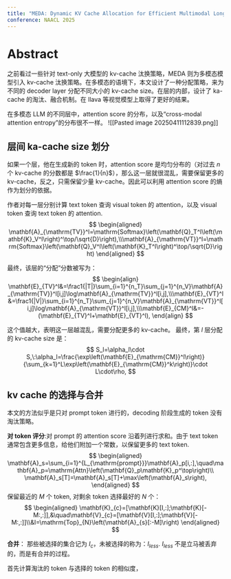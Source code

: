 ```yaml
---
title: "MEDA: Dynamic KV Cache Allocation for Efficient Multimodal Long-Context Inference"
conference: NAACL 2025
---
```

# Abstract
之前看过一些针对 text-only 大模型的 kv-cache 汰换策略，MEDA 则为多模态模型引入 kv-cache 汰换策略。在多模态的语境下，本文设计了一种分配策略，来为不同的 decoder layer 分配不同大小的 kv-cache size。在层的内部，设计了 ka-cache 的淘汰、融合机制。在 llava 等视觉模型上取得了更好的结果。

在多模态 LLM 的不同层中，attention score 的分布，以及“cross-modal attention entropy”的分布很不一样。
![[Pasted image 20250411112839.png]]

## 层间 ka-cache size 划分
如果一个层，他在生成新的 token 时，attention score 是均匀分布的（对过去 $n$ 个 kv-cache 的分数都是 $\frac{1}{n}$），那么这一层就很混乱，需要保留更多的 kv-cache，反之，只需保留少量 kv-cache。因此可以利用 attention score 的熵作为划分的依据。

作者对每一层分别计算 text token 查询 visual token 的 attention，以及 visual token 查询 text token 的 attention.
$$
\begin{aligned}
\mathbf{A}_{\mathrm{TV}}^l=\mathrm{Softmax}\left(\mathbf{Q}_T^l\left(\mathbf{K}_V^l\right)^\top/\sqrt{D}\right),\\\mathbf{A}_{\mathrm{VT}}^l=\mathrm{Softmax}\left(\mathbf{Q}_V^l\left(\mathbf{K}_T^l\right)^\top/\sqrt{D}\right)
\end{aligned}
$$

最终，该层的“分配”分数被写为：
$$
\begin{align}
\mathbf{E}_{TV}^l&=\frac1{|T|}\sum_{i=1}^{n_T}\sum_{j=1}^{n_V}\mathbf{A}_{\mathrm{TV}}^l[i,j]\log\mathbf{A}_{\mathrm{TV}}^l[i,j],\\\mathbf{E}_{VT}^l&=\frac1{|V|}\sum_{i=1}^{n_T}\sum_{j=1}^{n_V}\mathbf{A}_{\mathrm{VT}}^l[i,j]\log\mathbf{A}_{\mathrm{VT}}^l[i,j],\\\mathbf{E}_{CM}^l&=-(\mathbf{E}_{TV}^l+\mathbf{E}_{VT}^l),
\end{align}
$$

这个值越大，表明这一层越混乱，需要分配更多的 kv-cache。
最终，第 $l$ 层分配的 kv-cache size 是：
$$
S_l=\alpha_l\cdot S,\:\alpha_l=\frac{\exp\left(\mathbf{E}_{\mathrm{CM}}^l\right)}{\sum_{k=1}^L\exp\left(\mathbf{E}_{\mathrm{CM}}^k\right)}\cdot L\cdot\rho,
$$
## kv cache 的选择与合并
本文的方法似乎是只对 prompt token 进行的，decoding 阶段生成的 token 没有淘汰策略。

**对 token 评分**:对 prompt 的 attention score 沿着列进行求和。由于 text token 通常包含更多信息，给他们附加一个常数，以保留更多的 text token.
$$
\begin{aligned}
\mathbf{A}_s=\sum_{i=1}^{L_{\mathrm{prompt}}}\mathbf{A}_p[i,:],\quad\mathbf{A}_p=\mathrm{Attn}\left(\mathbf{Q}_p\mathbf{K}_p^\top\right)\\
\mathbf{A}_s[T]=\mathbf{A}_s[T]+\max\left(\mathbf{A}_s\right),
\end{aligned}
$$
保留最近的 $M$ 个 token, 对剩余 token 选择最好的 $N$ 个：
$$
\begin{aligned}
\mathbf{K}_{c}=[\mathbf{K}[I,:];\mathbf{K}[-M:,:]],&\quad\mathbf{V}_{c}=[\mathbf{V}[I,:];\mathbf{V}[-M:,:]]\\&I=\mathrm{Top}_{N}\left(\mathbf{A}_{s}[:-M]\right)
\end{aligned}
$$

**合并**：
那些被选择的集合记为 $I_{c}$，未被选择的称为：$I_{less}$. $I_{less}$ 不是立马被丢弃的，而是有合并的过程。

首先计算淘汰的 token 与选择的 token 的相似度， 
